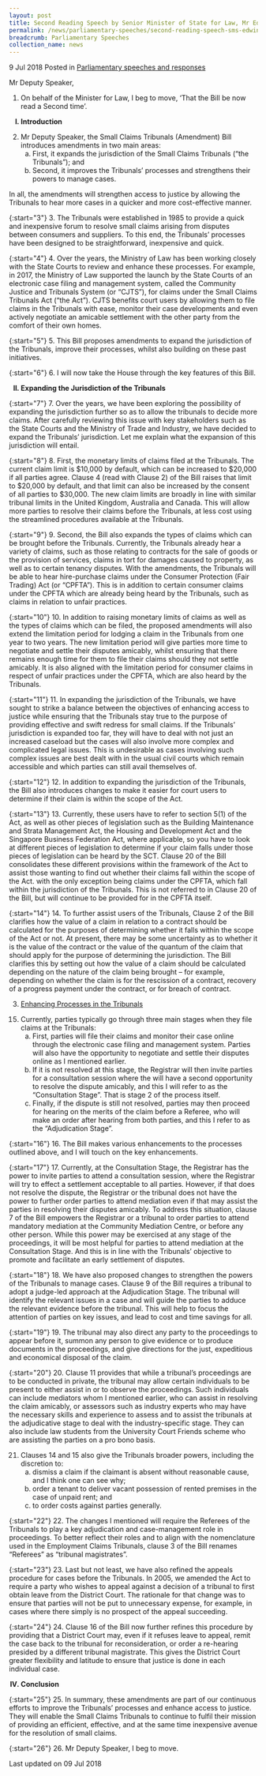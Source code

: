 ```yaml
---
layout: post
title: Second Reading Speech by Senior Minister of State for Law, Mr Edwin Tong, on the Small Claims Tribunal (Amendment) Bill
permalink: /news/parliamentary-speeches/second-reading-speech-sms-edwin-tong-small-claims-tribunal-bill
breadcrumb: Parliamentary Speeches
collection_name: news
---
```


9 Jul 2018 Posted in [Parliamentary speeches and responses](/news/parliamentary-speeches)

Mr Deputy Speaker,

1. On behalf of the Minister for Law, I beg to move, ‘That the Bill be now read a Second time’. 

<ol style="list-style-type: upper-roman; font-weight:bold;">
<li>Introduction</li>
</ol>

<ol start="2">
<li> Mr Deputy Speaker, the Small Claims Tribunals (Amendment) Bill introduces amendments in two main areas:

<ol style="list-style-type: lower-alpha">
<li>First, it expands the jurisdiction of the Small Claims Tribunals (“the Tribunals”); and </li>
<li>Second, it improves the Tribunals’ processes and strengthens their powers to manage cases. </li>
</ol>

</li>
</ol>

In all, the amendments will strengthen access to justice by allowing the Tribunals to hear more cases in a quicker and more cost-effective manner.

{:start="3"}
3. The Tribunals were established in 1985 to provide a quick and inexpensive forum to resolve small claims arising from disputes between consumers and suppliers. To this end, the Tribunals’ processes have been designed to be straightforward, inexpensive and quick.

 
{:start="4"}
4. Over the years, the Ministry of Law has been working closely with the State Courts to review and enhance these processes. For example, in 2017, the Ministry of Law supported the launch by the State Courts of an electronic case filing and management system, called the Community Justice and Tribunals System (or “CJTS”), for claims under the Small Claims Tribunals Act (“the Act”). CJTS benefits court users by allowing them to file claims in the Tribunals with ease, monitor their case developments and even actively negotiate an amicable settlement with the other party from the comfort of their own homes.

 
{:start="5"}
5. This Bill proposes amendments to expand the jurisdiction of the Tribunals, improve their processes, whilst also building on these past initiatives.

 
{:start="6"}
6. I will now take the House through the key features of this Bill.

<ol start="2" style="list-style-type: upper-roman; font-weight:bold;">
<li>  Expanding the Jurisdiction of the Tribunals</li>
</ol>

{:start="7"}
7. Over the years, we have been exploring the possibility of expanding the jurisdiction further so as to allow the tribunals to decide more claims. After carefully reviewing this issue with key stakeholders such as the State Courts and the Ministry of Trade and Industry, we have decided to expand the Tribunals’ jurisdiction. Let me explain what the expansion of this jurisdiction will entail.

 
{:start="8"}
8. First, the monetary limits of claims filed at the Tribunals. The current claim limit is $10,000 by default, which can be increased to $20,000 if all parties agree. Clause 4 (read with Clause 2) of the Bill raises that limit to $20,000 by default, and that limit can also be increased by the consent of all parties to $30,000. The new claim limits are broadly in line with similar tribunal limits in the United Kingdom, Australia and Canada. This will allow more parties to resolve their claims before the Tribunals, at less cost using the streamlined procedures available at the Tribunals.

 
{:start="9"}
9. Second, the Bill also expands the types of claims which can be brought before the Tribunals. Currently, the Tribunals already hear a variety of claims, such as those relating to contracts for the sale of goods or the provision of services, claims in tort for damages caused to property, as well as to certain tenancy disputes. With the amendments, the Tribunals will be able to hear hire-purchase claims under the Consumer Protection (Fair Trading) Act (or “CPFTA”). This is in addition to certain consumer claims under the CPFTA which are already being heard by the Tribunals, such as claims in relation to unfair practices.

 
{:start="10"}
10. In addition to raising monetary limits of claims as well as the types of claims which can be filed, the proposed amendments will also extend the limitation period for lodging a claim in the Tribunals from one year to two years. The new limitation period will give parties more time to negotiate and settle their disputes amicably, whilst ensuring that there remains enough time for them to file their claims should they not settle amicably. It is also aligned with the limitation period for consumer claims in respect of unfair practices under the CPFTA, which are also heard by the Tribunals.

 
{:start="11"}
11. In expanding the jurisdiction of the Tribunals, we have sought to strike a balance between the objectives of enhancing access to justice while ensuring that the Tribunals stay true to the purpose of providing effective and swift redress for small claims. If the Tribunals’ jurisdiction is expanded too far, they will have to deal with not just an increased caseload but the cases will also involve more complex and complicated legal issues. This is undesirable as cases involving such complex issues are best dealt with in the usual civil courts which remain accessible and which parties can still avail themselves of.

 
{:start="12"}
12. In addition to expanding the jurisdiction of the Tribunals, the Bill also introduces changes to make it easier for court users to determine if their claim is within the scope of the Act.

 
{:start="13"}
13. Currently, these users have to refer to section 5(1) of the Act, as well as other pieces of legislation such as the Building Maintenance and Strata Management Act, the Housing and Development Act and the Singapore Business Federation Act, where applicable, so you have to look at different pieces of legislation to determine if your claim falls under those pieces of legislation can be heard by the SCT. Clause 20 of the Bill consolidates these different provisions within the framework of the Act to assist those wanting to find out whether their claims fall within the scope of the Act. with the only exception being claims under the CPFTA, which fall within the jurisdiction of the Tribunals. This is not referred to in Clause 20 of the Bill, but will continue to be provided for in the CPFTA itself.

 
{:start="14"}
14. To further assist users of the Tribunals, Clause 2 of the Bill clarifies how the value of a claim in relation to a contract should be calculated for the purposes of determining whether it falls within the scope of the Act or not. At present, there may be some uncertainty as to whether it is the value of the contract or the value of the quantum of the claim that should apply for the purpose of determining the jurisdiction. The Bill clarifies this by setting out how the value of a claim should be calculated depending on the nature of the claim being brought – for example, depending on whether the claim is for the rescission of a contract, recovery of a progress payment under the contract, or for breach of contract.



<ol start="3">
<li><u>Enhancing Processes in the Tribunals</u></li>
</ol>

<ol start="15">
<li> Currently, parties typically go through three main stages when they file claims at the Tribunals:

<ol style="list-style-type: lower-alpha">
<li>First, parties will file their claims and monitor their case online through the electronic case filing and                            management system. Parties will also have the opportunity to negotiate and settle their disputes online as I mentioned earlier.</li>
<li>If it is not resolved at this stage, the Registrar will then invite parties for a consultation session where                         the will have a second opportunity to resolve the dispute amicably, and this I will refer to as the “Consultation Stage”. That is stage 2 of the process itself.</li>
<li> Finally, if the dispute is still not resolved, parties may then proceed for hearing on the merits of the claim                     before a Referee, who will make an order after hearing from both parties, and this I refer to as the                  “Adjudication Stage”.</li>
</ol>


</li>
</ol>

{:start="16"}
16. The Bill makes various enhancements to the processes outlined above, and I will touch on the key enhancements.

 
{:start="17"}
17. Currently, at the Consultation Stage, the Registrar has the power to invite parties to attend a consultation session, where the Registrar will try to effect a settlement acceptable to all parties. However, if that does not resolve the dispute, the Registrar or the tribunal does not have the power to further order parties to attend mediation even if that may assist the parties in resolving their disputes amicably. To address this situation, clause 7 of the Bill empowers the Registrar or a tribunal to order parties to attend mandatory mediation at the Community Mediation Centre, or before any other person. While this power may be exercised at any stage of the proceedings, it will be most helpful for parties to attend mediation at the Consultation Stage. And this is in line with the Tribunals’ objective to promote and facilitate an early settlement of disputes.

 
{:start="18"}
18. We have also proposed changes to strengthen the powers of the Tribunals to manage cases. Clause 9 of the Bill requires a tribunal to adopt a judge-led approach at the Adjudication Stage. The tribunal will identify the relevant issues in a case and will guide the parties to adduce the relevant evidence before the tribunal. This will help to focus the attention of parties on key issues, and lead to cost and time savings for all.

 
{:start="19"}
19. The tribunal may also direct any party to the proceedings to appear before it, summon any person to give evidence or to produce documents in the proceedings, and give directions for the just, expeditious and economical disposal of the claim.

 
{:start="20"}
20. Clause 11 provides that while a tribunal’s proceedings are to be conducted in private, the tribunal may allow certain individuals to be present to either assist in or to observe the proceedings. Such individuals can include mediators whom I mentioned earlier, who can assist in resolving the claim amicably, or assessors such as industry experts who may have the necessary skills and experience to assess and to assist the tribunals at the adjudicative stage to deal with the industry-specific stage. They can also include law students from the University Court Friends scheme who are assisting the parties on a pro bono basis.

<ol start="21">
<li>Clauses 14 and 15 also give the Tribunals broader powers, including the discretion to:

<ol style="list-style-type: lower-alpha">
<li>dismiss a claim if the claimant is absent without reasonable cause, and I think one can see why;</li>
<li>order a tenant to deliver vacant possession of rented premises in the case of unpaid rent; and </li>
<li>to order costs against parties generally. </li>

</ol>
</li>
</ol>

{:start="22"}
22. The changes I mentioned will require the Referees of the Tribunals to play a key adjudication and case-management role in proceedings. To better reflect their roles and to align with the nomenclature used in the Employment Claims Tribunals, clause 3 of the Bill renames “Referees” as “tribunal magistrates”.

 
{:start="23"}
23. Last but not least, we have also refined the appeals procedure for cases before the Tribunals. In 2005, we amended the Act to require a party who wishes to appeal against a decision of a tribunal to first obtain leave from the District Court. The rationale for that change was to ensure that parties will not be put to unnecessary expense, for example, in cases where there simply is no prospect of the appeal succeeding.

 
{:start="24"}
24. Clause 16 of the Bill now further refines this procedure by providing that a District Court may, even if it refuses leave to appeal, remit the case back to the tribunal for reconsideration, or order a re-hearing presided by a different tribunal magistrate. This gives the District Court greater flexibility and latitude to ensure that justice is done in each individual case.


<ol start="4" style="list-style-type: upper-roman; font-weight: bold;">
<li>  Conclusion</li>
</ol>

{:start="25"}
25. In summary, these amendments are part of our continuous efforts to improve the Tribunals’ processes and enhance access to justice. They will enable the Small Claims Tribunals to continue to fulfil their mission of providing an efficient, effective, and at the same time inexpensive avenue for the resolution of small claims.

 
{:start="26"}
26. Mr Deputy Speaker, I beg to move.

<p class="right-side-updated">Last updated on 09 Jul 2018 </p>
